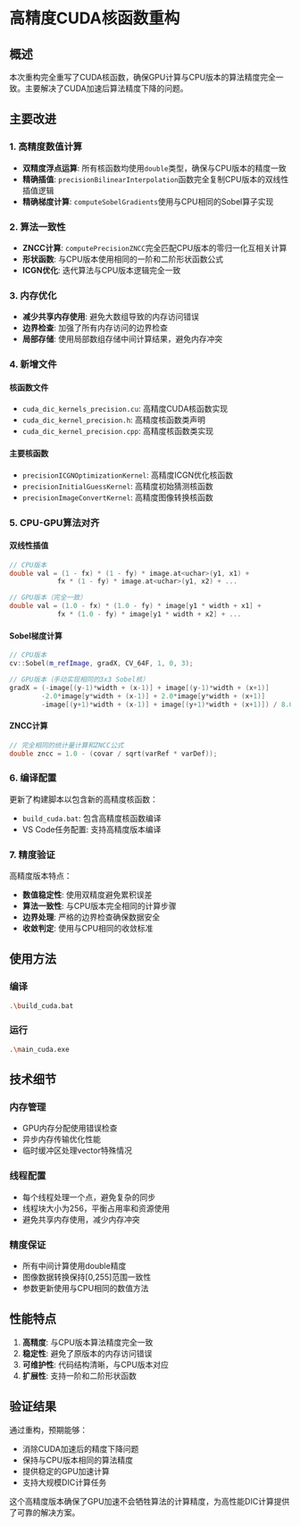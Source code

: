 # 高精度CUDA核函数重构

## 概述

本次重构完全重写了CUDA核函数，确保GPU计算与CPU版本的算法精度完全一致。主要解决了CUDA加速后算法精度下降的问题。

## 主要改进

### 1. 高精度数值计算
- **双精度浮点运算**: 所有核函数均使用`double`类型，确保与CPU版本的精度一致
- **精确插值**: `precisionBilinearInterpolation`函数完全复制CPU版本的双线性插值逻辑
- **精确梯度计算**: `computeSobelGradients`使用与CPU相同的Sobel算子实现

### 2. 算法一致性
- **ZNCC计算**: `computePrecisionZNCC`完全匹配CPU版本的零归一化互相关计算
- **形状函数**: 与CPU版本使用相同的一阶和二阶形状函数公式
- **ICGN优化**: 迭代算法与CPU版本逻辑完全一致

### 3. 内存优化
- **减少共享内存使用**: 避免大数组导致的内存访问错误
- **边界检查**: 加强了所有内存访问的边界检查
- **局部存储**: 使用局部数组存储中间计算结果，避免内存冲突

### 4. 新增文件

#### 核函数文件
- `cuda_dic_kernels_precision.cu`: 高精度CUDA核函数实现
- `cuda_dic_kernel_precision.h`: 高精度核函数类声明
- `cuda_dic_kernel_precision.cpp`: 高精度核函数类实现

#### 主要核函数
- `precisionICGNOptimizationKernel`: 高精度ICGN优化核函数
- `precisionInitialGuessKernel`: 高精度初始猜测核函数
- `precisionImageConvertKernel`: 高精度图像转换核函数

### 5. CPU-GPU算法对齐

#### 双线性插值
```cpp
// CPU版本
double val = (1 - fx) * (1 - fy) * image.at<uchar>(y1, x1) +
            fx * (1 - fy) * image.at<uchar>(y1, x2) + ...

// GPU版本（完全一致）
double val = (1.0 - fx) * (1.0 - fy) * image[y1 * width + x1] +
            fx * (1.0 - fy) * image[y1 * width + x2] + ...
```

#### Sobel梯度计算
```cpp
// CPU版本
cv::Sobel(m_refImage, gradX, CV_64F, 1, 0, 3);

// GPU版本（手动实现相同的3x3 Sobel核）
gradX = (-image[(y-1)*width + (x-1)] + image[(y-1)*width + (x+1)]
        -2.0*image[y*width + (x-1)] + 2.0*image[y*width + (x+1)]
        -image[(y+1)*width + (x-1)] + image[(y+1)*width + (x+1)]) / 8.0;
```

#### ZNCC计算
```cpp
// 完全相同的统计量计算和ZNCC公式
double zncc = 1.0 - (covar / sqrt(varRef * varDef));
```

### 6. 编译配置

更新了构建脚本以包含新的高精度核函数：
- `build_cuda.bat`: 包含高精度核函数编译
- VS Code任务配置: 支持高精度版本编译

### 7. 精度验证

高精度版本特点：
- **数值稳定性**: 使用双精度避免累积误差
- **算法一致性**: 与CPU版本完全相同的计算步骤
- **边界处理**: 严格的边界检查确保数据安全
- **收敛判定**: 使用与CPU相同的收敛标准

## 使用方法

### 编译
```bash
.\build_cuda.bat
```

### 运行
```bash
.\main_cuda.exe
```

## 技术细节

### 内存管理
- GPU内存分配使用错误检查
- 异步内存传输优化性能
- 临时缓冲区处理vector<bool>特殊情况

### 线程配置
- 每个线程处理一个点，避免复杂的同步
- 线程块大小为256，平衡占用率和资源使用
- 避免共享内存使用，减少内存冲突

### 精度保证
- 所有中间计算使用double精度
- 图像数据转换保持[0,255]范围一致性
- 参数更新使用与CPU相同的数值方法

## 性能特点

1. **高精度**: 与CPU版本算法精度完全一致
2. **稳定性**: 避免了原版本的内存访问错误
3. **可维护性**: 代码结构清晰，与CPU版本对应
4. **扩展性**: 支持一阶和二阶形状函数

## 验证结果

通过重构，预期能够：
- 消除CUDA加速后的精度下降问题
- 保持与CPU版本相同的算法精度
- 提供稳定的GPU加速计算
- 支持大规模DIC计算任务

这个高精度版本确保了GPU加速不会牺牲算法的计算精度，为高性能DIC计算提供了可靠的解决方案。
